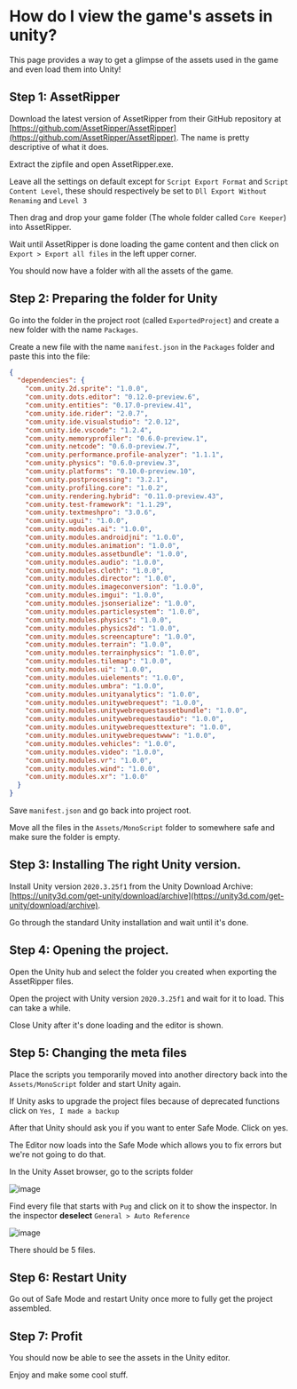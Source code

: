 # How do I view the game's assets in unity?


This page provides a way to get a glimpse of the assets used in the game and even load them into Unity!



## Step 1: AssetRipper

Download the latest version of AssetRipper from their GitHub repository at [https://github.com/AssetRipper/AssetRipper](https://github.com/AssetRipper/AssetRipper). The name is pretty descriptive of what it does. 

Extract the zipfile and open AssetRipper.exe.

Leave all the settings on default except for `Script Export Format` and `Script Content Level`, these should respectively be set to `Dll Export Without Renaming` and `Level 3`

Then drag and drop your game folder (The whole folder called `Core Keeper`) into AssetRipper. 

Wait until AssetRipper is done loading the game content and then click on `Export > Export all files` in the left upper corner. 

You should now have a folder with all the assets of the game.


## Step 2: Preparing the folder for Unity

Go into the folder in the project root (called `ExportedProject`) and create a new folder with the name `Packages`.

Create a new file with the name `manifest.json` in the `Packages` folder and paste this into the file:

```json
{
  "dependencies": {
    "com.unity.2d.sprite": "1.0.0",
    "com.unity.dots.editor": "0.12.0-preview.6",
    "com.unity.entities": "0.17.0-preview.41",
    "com.unity.ide.rider": "2.0.7",
    "com.unity.ide.visualstudio": "2.0.12",
    "com.unity.ide.vscode": "1.2.4",
    "com.unity.memoryprofiler": "0.6.0-preview.1",
    "com.unity.netcode": "0.6.0-preview.7",
    "com.unity.performance.profile-analyzer": "1.1.1",
    "com.unity.physics": "0.6.0-preview.3",
    "com.unity.platforms": "0.10.0-preview.10",
    "com.unity.postprocessing": "3.2.1",
    "com.unity.profiling.core": "1.0.2",
    "com.unity.rendering.hybrid": "0.11.0-preview.43",
    "com.unity.test-framework": "1.1.29",
    "com.unity.textmeshpro": "3.0.6",
    "com.unity.ugui": "1.0.0",
    "com.unity.modules.ai": "1.0.0",
    "com.unity.modules.androidjni": "1.0.0",
    "com.unity.modules.animation": "1.0.0",
    "com.unity.modules.assetbundle": "1.0.0",
    "com.unity.modules.audio": "1.0.0",
    "com.unity.modules.cloth": "1.0.0",
    "com.unity.modules.director": "1.0.0",
    "com.unity.modules.imageconversion": "1.0.0",
    "com.unity.modules.imgui": "1.0.0",
    "com.unity.modules.jsonserialize": "1.0.0",
    "com.unity.modules.particlesystem": "1.0.0",
    "com.unity.modules.physics": "1.0.0",
    "com.unity.modules.physics2d": "1.0.0",
    "com.unity.modules.screencapture": "1.0.0",
    "com.unity.modules.terrain": "1.0.0",
    "com.unity.modules.terrainphysics": "1.0.0",
    "com.unity.modules.tilemap": "1.0.0",
    "com.unity.modules.ui": "1.0.0",
    "com.unity.modules.uielements": "1.0.0",
    "com.unity.modules.umbra": "1.0.0",
    "com.unity.modules.unityanalytics": "1.0.0",
    "com.unity.modules.unitywebrequest": "1.0.0",
    "com.unity.modules.unitywebrequestassetbundle": "1.0.0",
    "com.unity.modules.unitywebrequestaudio": "1.0.0",
    "com.unity.modules.unitywebrequesttexture": "1.0.0",
    "com.unity.modules.unitywebrequestwww": "1.0.0",
    "com.unity.modules.vehicles": "1.0.0",
    "com.unity.modules.video": "1.0.0",
    "com.unity.modules.vr": "1.0.0",
    "com.unity.modules.wind": "1.0.0",
    "com.unity.modules.xr": "1.0.0"
  }
}
```

Save `manifest.json` and go back into project root.

Move all the files in the `Assets/MonoScript` folder to somewhere safe and make sure the folder is empty.


## Step 3: Installing The right Unity version. 

Install Unity version `2020.3.25f1` from the Unity Download Archive: [https://unity3d.com/get-unity/download/archive](https://unity3d.com/get-unity/download/archive). 

Go through the standard Unity installation and wait until it's done. 



## Step 4: Opening the project. 

Open the Unity hub and select the folder you created when exporting the AssetRipper files. 

Open the project with Unity version `2020.3.25f1` and wait for it to load. This can take a while. 

Close Unity after it's done loading and the editor is shown.



## Step 5: Changing the meta files

Place the scripts you temporarily moved into another directory back into the `Assets/MonoScript` folder and start Unity again. 

If Unity asks to upgrade the project files because of deprecated functions click on `Yes, I made a backup`

After that Unity should ask you if you want to enter Safe Mode. Click on yes.

The Editor now loads into the Safe Mode which allows you to fix errors but we're not going to do that. 

In the Unity Asset browser, go to the scripts folder

![image](https://user-images.githubusercontent.com/6024132/160243032-3728fbd0-680b-4b54-8ec2-7172fbc84d58.png)


Find every file that starts with `Pug` and click on it to show the inspector. 
In the inspector **deselect** `General > Auto Reference`

![image](https://user-images.githubusercontent.com/6024132/160243138-cc0baa8a-57e0-4f2b-ad26-f6c984ef0a69.png)

There should be 5 files.


## Step 6: Restart Unity

Go out of Safe Mode and restart Unity once more to fully get the project assembled.


## Step 7: Profit

You should now be able to see the assets in the Unity editor.

Enjoy and make some cool stuff.


